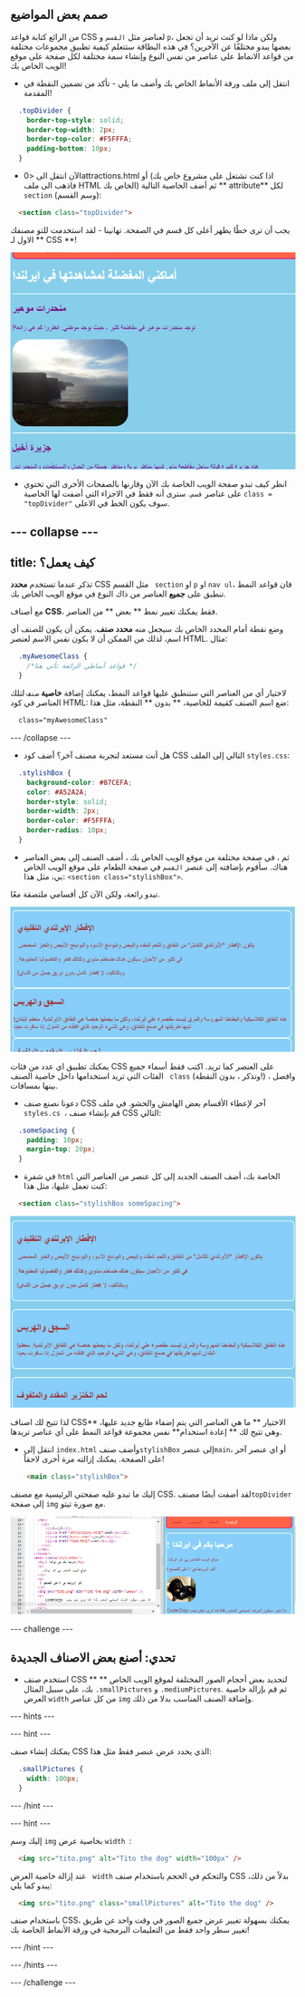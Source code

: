 ## صمم بعض المواضيع

من الرائع كتابة قواعد CSS لعناصر مثل `القسم` و `p`، ولكن ماذا لو كنت تريد أن تجعل بعضها يبدو مختلفًا عن الآخرين؟ في هذه البطاقة ستتعلم كيفية تطبيق مجموعات مختلفة من قواعد الانماط على عناصر من نفس النوع وإنشاء سمة مختلفة لكل صفحة على موقع الويب الخاص بك!

+ انتقل إلى ملف ورقة الأنماط الخاص بك وأضف ما يلي - تأكد من تضمين النقطة في المقدمة!

```css
  .topDivider {
    border-top-style: solid;
    border-top-width: 2px;
    border-top-color: #F5FFFA;
    padding-bottom: 10px;
  }
```

+ الآن انتقل الى <0attractions.html</code> أو (اذا كنت تشتغل على مشروع خاص بك فاذهب الى ملف HTML الخاص بك) ثم أضف الخاصية التالية ** attribute** لكل ` section` (وسم القسم):

```html
  <section class="topDivider">
```

يجب أن ترى خطًا يظهر أعلى كل قسم في الصفحة. تهانينا - لقد استخدمت للتو مصنفك الاول لـ ** CSS **!

![Page with lines in between the sections](images/sectionsWithTopBorder.png)

+ انظر كيف تبدو صفحة الويب الخاصة بك الآن وقارنها بالصفحات الأخرى التي تحتوي على عناصر `قسم`. سترى أنه فقط في الاجزاء التي أضفت لها الخاصية ` class = "topDivider" ` سوف يكون الخط في الاعلى.

## \--- collapse \---

## title: كيف يعمل؟

تذكر عندما تستخدم **محدد** CSS مثل القسم ` section` او `p` او `nav ul`، فان قواعد النمط تنطبق على **جميع** العناصر من ذاك النوع في موقع الويب الخاص بك.

مع أصناف **CSS**، فقط يمكنك تغيير نمط ** بعض ** من العناصر.

وضع نقطة أمام المحدد الخاص بك سيجعل منه **محدد صنف**. يمكن أن يكون للصنف أي اسم، لذلك من الممكن أن لا يكون نفس الاسم لعنصر HTML. مثال:

```css
  .myAwesomeClass {
    /*قواعد أنماطي الرائعة تأتي هنا */
  }
```

لاختيار أي من العناصر التي ستنطبق عليها قواعد النمط، يمكنك إضافة **خاصية** `صنف` لتلك العناصر في كود HTML: ضع اسم الصنف كقيمة للخاصية، ** بدون ** النقطة، مثل هذا:

```html
  class="myAwesomeClass"
```

\--- /collapse \---

+ هل أنت مستعد لتجربة مصنف آخر؟ أضف كود CSS التالي إلى الملف `styles.css`:

```css
  .stylishBox {
    background-color: #87CEFA;
    color: #A52A2A;
    border-style: solid;
    border-width: 2px;
    border-color: #F5FFFA;
    border-radius: 10px;
  }
```

+ ثم ، في صفحة مختلفة من موقع الويب الخاص بك ، أضف الصنف إلى بعض العناصر هناك. سأقوم بإضافته إلى عنصر `القسم` في صفحة الطعام على موقع الويب الخاص بي، مثل هذا: `<section class="stylishBox">`.

تبدو رائعة، ولكن الآن كل أقسامي ملتصقة معًا.

![Nice looking sections squashed together](images/squashedSections.png)

يمكنك تطبيق اي عدد من فئات CSS على العنصر كما تريد. اكتب فقط أسماء جميع الفئات التي تريد استخدامها داخل خاصية الصنف ` class` (وتذكر ، بدون النقطة!) ، وافصل بينها بمسافات.

+ دعونا نصنع صنف CSS آخر لإعطاء الأقسام بعض الهامش والحشو. في ملف `styles.cs `، قم بإنشاء صنف CSS التالي:

```css
  .someSpacing {
    padding: 10px;
    margin-top: 20px;
  }
```

+ في شفرة `html` الخاصة بك، أضف الصنف الجديد إلى كل عنصر من العناصر التي كنت تعمل عليها، مثل هذا:

```html
  <section class="stylishBox someSpacing">
```

![Sections with margin and padding added](images/sectionsWithSpacing.png)

لذا تتيح لك اصناف CSS** الاختيار ** ما هي العناصر التي يتم إضفاء طابع جديد عليها، وهي تتيح لك ** إعادة استخدام** نفس مجموعة قواعد النمط على أي عناصر تريدها.

+ انتقل إلى ` index.html ` وأضف صنف` stylishBox ` إلى عنصر` main `، أو اي عنصر آخر على الصفحة. يمكنك إزالته مرة أخرى لاحقاً!

```html
    <main class="stylishBox">   
```

إليك ما تبدو عليه صفحتي الرئيسية مع مصنف CSS. لقد أضفت أيضًا مصنف`topDivider ` إلى صفحة ` img ` مع صورة تيتو.

![CSS classes being used on the home page](images/homePageWithClasses.png)

\--- challenge \---

## تحدي: أصنع بعض الاصناف الجديدة

+ استخدم صنف CSS ** ** لتحديد بعض أحجام الصور المختلفة لموقع الويب الخاص بك، على سبيل المثال `.smallPictures` و `.mediumPictures`. ثم قم بإزالة خاصية العرض ` width ` من كل عناصر ` img ` وإضافة الصنف المناسب بدلا من ذلك.

\--- hints \---

\--- hint \---

يمكنك إنشاء صنف CSS الذي يحدد عرض عنصر فقط مثل هذا:

```css
  .smallPictures {
    width: 100px;
  }
```

\--- /hint \---

\--- hint \---

إليك وسم ` img ` بخاصية عرض `width `:

```html
  <img src="tito.png" alt="Tito the dog" width="100px" />       
```

عند إزالة خاصية العرض ` width` والتحكم في الحجم باستخدام صنف CSS بدلاً من ذلك، يبدو كما يلي:

```html
  <img src="tito.png" class="smallPictures" alt="Tito the dog" />       
```

باستخدام صنف CSS، يمكنك بسهولة تغيير عرض جميع الصور في وقت واحد عن طريق تغيير سطر واحد فقط من التعليمات البرمجية في ورقة الأنماط الخاصة بك!

\--- /hint \---

\--- /hints \---

\--- /challenge \---